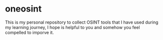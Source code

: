 # oneosint
This is my personal repository to collect OSINT tools that I have used during my learning journey, I hope is helpful to you and somehow you feel compelled to imporve it.
